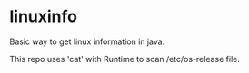 # linuxinfo
Basic way to get linux information in java.

This repo uses 'cat' with Runtime to scan /etc/os-release file.
